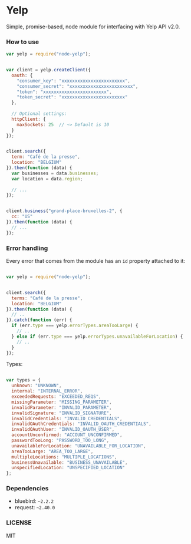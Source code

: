 Yelp  
=================


Simple, promise-based, node module for interfacing with Yelp API v2.0. 


### How to use


```javascript
var yelp = require("node-yelp");


var client = yelp.createClient({
  oauth: {
    "consumer_key": "xxxxxxxxxxxxxxxxxxxxxxxx",
    "consumer_secret": "xxxxxxxxxxxxxxxxxxxxxxxx",
    "token": "xxxxxxxxxxxxxxxxxxxxxxxx",
    "token_secret": "xxxxxxxxxxxxxxxxxxxxxxxx"
  },
  
  // Optional settings:
  httpClient: {
    maxSockets: 25  // ~> Default is 10
  }
});


client.search({
  term: "Café de la presse",
  location: "BELGIUM"
}).then(function (data) {
  var businesses = data.businesses;
  var location = data.region;
  
  // ... 
});


client.business("grand-place-bruxelles-2", {
  cc: "US"
}).then(function (data) {
  // ...
});
```


### Error handling


Every error that comes from the module has an `id` property attached to it:

```javascript

var yelp = require("node-yelp");


client.search({
  terms: "Café de la presse",
  location: "BELGIUM"
}).then(function (data) {
  // ..
}).catch(function (err) {
  if (err.type === yelp.errorTypes.areaTooLarge) {
    // ..
  } else if (err.type === yelp.errorTypes.unavailableForLocation) {
    // ..
  }
});
```


Types: 

```javascript

var types = {
  unknown: "UNKNOWN",
  internal: "INTERNAL_ERROR",
  exceededRequests: "EXCEEDED_REQS",
  missingParameter: "MISSING_PARAMETER",
  invalidParameter: "INVALID_PARAMETER",
  invalidSignature: "INVALID_SIGNATURE",
  invalidCredentials: "INVALID_CREDENTIALS",
  invalidOAuthCredentials: "INVALID_OAUTH_CREDENTIALS",
  invalidOAuthUser: "INVALID_OAUTH_USER",
  accountUnconfirmed: "ACCOUNT_UNCONFIRMED",
  passwordTooLong: "PASSWORD_TOO_LONG",
  unavailableForLocation: "UNAVAILABLE_FOR_LOCATION",
  areaTooLarge: "AREA_TOO_LARGE",
  multipleLocations: "MULTIPLE_LOCATIONS",
  businessUnavailable: "BUSINESS_UNAVAILABLE",
  unspecifiedLocation: "UNSPECIFIED_LOCATION"
};

```


### Dependencies

* bluebird: `~2.2.2`
* request: `~2.40.0`


### LICENSE 

MIT
